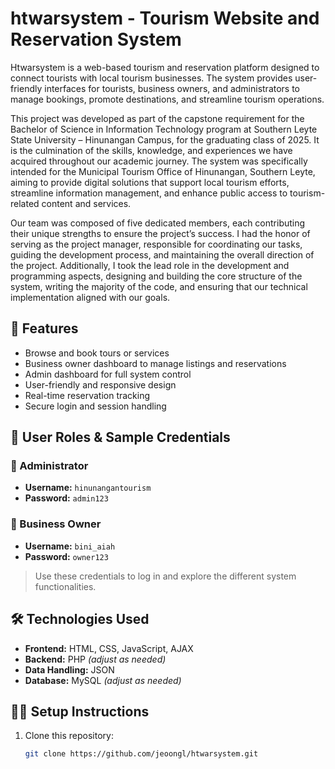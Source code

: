 # htwarsystem - Tourism Website and Reservation System

Htwarsystem is a web-based tourism and reservation platform designed to connect tourists with local tourism businesses. The system provides user-friendly interfaces for tourists, business owners, and administrators to manage bookings, promote destinations, and streamline tourism operations.

This project was developed as part of the capstone requirement for the Bachelor of Science in Information Technology program at Southern Leyte State University – Hinunangan Campus, for the graduating class of 2025. It is the culmination of the skills, knowledge, and experiences we have acquired throughout our academic journey. The system was specifically intended for the Municipal Tourism Office of Hinunangan, Southern Leyte, aiming to provide digital solutions that support local tourism efforts, streamline information management, and enhance public access to tourism-related content and services.

Our team was composed of five dedicated members, each contributing their unique strengths to ensure the project’s success. I had the honor of serving as the project manager, responsible for coordinating our tasks, guiding the development process, and maintaining the overall direction of the project. Additionally, I took the lead role in the development and programming aspects, designing and building the core structure of the system, writing the majority of the code, and ensuring that our technical implementation aligned with our goals.

## 🚀 Features

- Browse and book tours or services
- Business owner dashboard to manage listings and reservations
- Admin dashboard for full system control
- User-friendly and responsive design
- Real-time reservation tracking
- Secure login and session handling

## 👥 User Roles & Sample Credentials

### 🔑 Administrator
- **Username:** `hinunangantourism`
- **Password:** `admin123`

### 🧾 Business Owner
- **Username:** `bini_aiah`
- **Password:** `owner123`

> Use these credentials to log in and explore the different system functionalities.

## 🛠️ Technologies Used

- **Frontend:** HTML, CSS, JavaScript, AJAX
- **Backend:** PHP *(adjust as needed)*
- **Data Handling:** JSON
- **Database:** MySQL *(adjust as needed)*


## 🧑‍💻 Setup Instructions

1. Clone this repository:
   ```bash
   git clone https://github.com/jeoongl/htwarsystem.git
